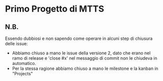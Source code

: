 # Primo Progetto di MTTS

## N.B.
Essendo dubbiosi e non sapendo come operare in alcuni step di chiusura delle issue:

- Abbiamo chiuso a mano le issue della versione 2, dato che erano nel ramo di release e 'close #x' nel messaggio di commit non le chiudeva in automatico.
- Per la stessa ragione abbiamo chiuso a mano le milestone e la kanban in "Projects"
